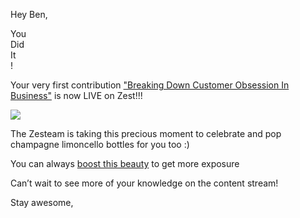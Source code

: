 Hey Ben,

You \
Did \
It \
!

Your very first contribution ["Breaking Down Customer Obsession In Business"](https://fourweekmba.com/customer-obsession/?utm_source=zest.is&utm_medium=referral&utm_campaign=content-boost) is now LIVE on
Zest!!!

![](https://media.giphy.com/media/W9G8OK82R3dfO/giphy.gif)

The Zesteam is taking this precious moment to celebrate and pop
champagne limoncello bottles for you too :)

You can always [boost this
beauty](https://distilled.zest.is/zester/{{alias}}#boost) to get more
exposure

Can’t wait to see more of your knowledge on the content stream!

Stay awesome,

